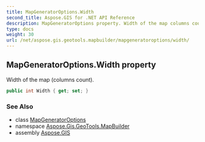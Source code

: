 ```yaml
---
title: MapGeneratorOptions.Width
second_title: Aspose.GIS for .NET API Reference
description: MapGeneratorOptions property. Width of the map columns count
type: docs
weight: 30
url: /net/aspose.gis.geotools.mapbuilder/mapgeneratoroptions/width/
---
```

## MapGeneratorOptions.Width property

Width of the map (columns count).

```csharp
public int Width { get; set; }
```

### See Also

* class [MapGeneratorOptions](../)
* namespace [Aspose.Gis.GeoTools.MapBuilder](../../mapgeneratoroptions/)
* assembly [Aspose.GIS](../../../)


